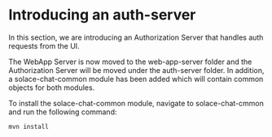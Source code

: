 # Introducing an auth-server

In this section, we are introducing an Authorization Server that handles auth requests from the UI.

The WebApp Server is now moved to the web-app-server folder and the Authorization Server will be moved under the auth-server folder. In addition, a solace-chat-common module has been added which will contain common objects for both modules.

To install the solace-chat-common module, navigate to solace-chat-cmmon and run the following command:

```
mvn install
```